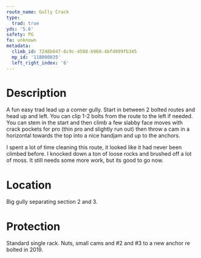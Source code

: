 ```yaml
---
route_name: Gully Crack
type:
  trad: true
yds: '5.6'
safety: PG
fa: unknown
metadata:
  climb_id: 7248b047-8c9c-4588-b960-4bfd099fb345
  mp_id: '118000835'
  left_right_index: '6'
---
```

# Description
A fun easy trad lead up a corner gully. Start in between 2 bolted routes and head up and left. You can clip 1-2 bolts from the route to the left if needed. You can stem in the start and then climb a few slabby face moves with crack pockets for pro (thin pro and slightly run out) then throw a cam in a horizontal towards the top into a nice handjam and up to the anchors.

I spent a lot of time cleaning this route, it looked like it had never been climbed before. I knocked down a ton of loose rocks and brushed off a lot of moss. It still needs some more work, but its good to go now.

# Location
Big gully separating section 2 and 3.

# Protection
Standard single rack. Nuts, small cams and #2 and #3 to a new anchor re bolted in 2019.
